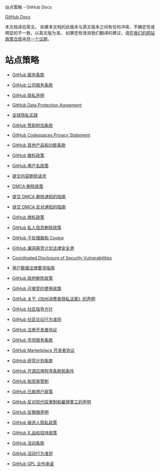 站点策略 - GitHub Docs

[](/cn)[GitHub Docs](/cn)

本文档译自英文。 如果本文档的此版本与英文版本之间有任何冲突、不确定性或明显的不一致，以英文版为准。 如果您有改进我们翻译的建议，请[在我们的网站政策仓库中开一个议题](https://github.com/github/site-policy/issues)。

站点策略
==========

* [GitHub 服务条款](/cn/github/site-policy/github-terms-of-service)

* [GitHub 公司服务条款](/cn/github/site-policy/github-corporate-terms-of-service)

* [GitHub 隐私声明](/cn/github/site-policy/github-privacy-statement)

* [GitHub Data Protection Agreement](/cn/github/site-policy/github-data-protection-agreement)

* [全球隐私实践](/cn/github/site-policy/global-privacy-practices)

* [GitHub 赞助附加条款](/cn/github/site-policy/github-sponsors-additional-terms)

* [GitHub Codespaces Privacy Statement](/cn/github/site-policy/github-codespaces-privacy-statement)

* [GitHub 其他产品和功能条款](/cn/github/site-policy/github-terms-for-additional-products-and-features)

* [GitHub 徽标政策](/cn/github/site-policy/github-logo-policy)

* [GitHub 用户名政策](/cn/github/site-policy/github-username-policy)

* [提交内容删除请求](/cn/github/site-policy/submitting-content-removal-requests)

* [DMCA 删除政策](/cn/github/site-policy/dmca-takedown-policy)

* [提交 DMCA 删除通知的指南](/cn/github/site-policy/guide-to-submitting-a-dmca-takedown-notice)

* [提交 DMCA 反对通知的指南](/cn/github/site-policy/guide-to-submitting-a-dmca-counter-notice)

* [GitHub 商标政策](/cn/github/site-policy/github-trademark-policy)

* [GitHub 私人信息删除政策](/cn/github/site-policy/github-private-information-removal-policy)

* [GitHub 子处理器和 Cookie](/cn/github/site-policy/github-subprocessors-and-cookies)

* [GitHub 漏洞悬赏计划法律安全港](/cn/github/site-policy/github-bug-bounty-program-legal-safe-harbor)

* [Coordinated Disclosure of Security Vulnerabilities](/cn/github/site-policy/coordinated-disclosure-of-security-vulnerabilities)

* [用户数据法律要求指南](/cn/github/site-policy/guidelines-for-legal-requests-of-user-data)

* [GitHub 政府删除政策](/cn/github/site-policy/github-government-takedown-policy)

* [GitHub 可接受的使用政策](/cn/github/site-policy/github-acceptable-use-policies)

* [GitHub 关于《加州消费者隐私法案》的声明](/cn/github/site-policy/githubs-notice-about-the-california-consumer-privacy-act)

* [GitHub 社区指导方针](/cn/github/site-policy/github-community-guidelines)

* [GitHub 社区论坛行为准则](/cn/github/site-policy/github-community-forum-code-of-conduct)

* [GitHub 注册开发者协议](/cn/github/site-policy/github-registered-developer-agreement)

* [GitHub 市场服务条款](/cn/github/site-policy/github-marketplace-terms-of-service)

* [GitHub Marketplace 开发者协议](/cn/github/site-policy/github-marketplace-developer-agreement)

* [GitHub 研究计划条款](/cn/github/site-policy/github-research-program-terms)

* [GitHub 开源应用程序条款和条件](/cn/github/site-policy/github-open-source-applications-terms-and-conditions)

* [GitHub 和贸易管制](/cn/github/site-policy/github-and-trade-controls)

* [GitHub 已故用户政策](/cn/github/site-policy/github-deceased-user-policy)

* [GitHub 反对现代奴隶制和雇佣童工的声明](/cn/github/site-policy/github-statement-against-modern-slavery-and-child-labor)

* [GitHub 反贿赂声明](/cn/github/site-policy/github-anti-bribery-statement)

* [GitHub 候选人隐私政策](/cn/github/site-policy/github-candidate-privacy-policy)

* [GitHub 礼品和招待政策](/cn/github/site-policy/github-gifts-and-entertainment-policy)

* [GitHub 活动条款](/cn/github/site-policy/github-event-terms)

* [GitHub 活动行为准则](/cn/github/site-policy/github-event-code-of-conduct)

* [GitHub GPL 合作承诺](/cn/github/site-policy/github-gpl-cooperation-commitment)
